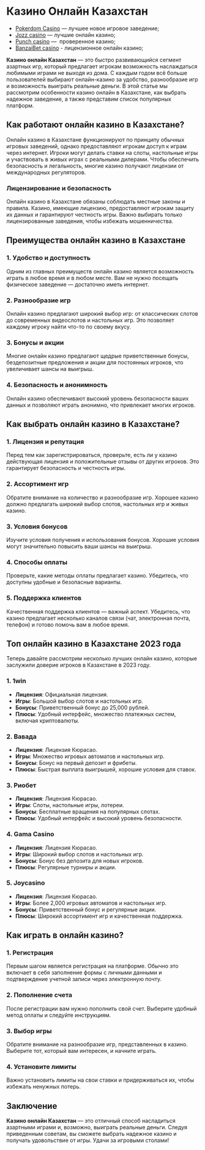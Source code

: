 # Казино Онлайн Казахстан

* [Pokerdom Casino](https://brandplay.link/FwVc4f) — лучшее новое игровое заведение;
* [Jozz casino](https://tk435zi5i9.com/alt/jozz/registration?e8250665e216213938eeaefaf3e61c0a) — лучшие онлайн казино;
* [Punch casino](https://betpunch1.com/d638d6d39) —  проверенное казино;
* [BanzaiBet casino](https://bnzstr009.com/e9rVJ) - лицензионное онлайн казино;

**Казино онлайн Казахстан** — это быстро развивающийся сегмент азартных игр, который предлагает игрокам возможность наслаждаться любимыми играми не выходя из дома. С каждым годом всё больше пользователей выбирают онлайн-казино за удобство, разнообразие игр и возможность выиграть реальные деньги. В этой статье мы рассмотрим особенности казино онлайн в Казахстане, как выбрать надежное заведение, а также представим список популярных платформ.

## Как работают онлайн казино в Казахстане?

Онлайн казино в Казахстане функционируют по принципу обычных игровых заведений, однако предоставляют игрокам доступ к играм через интернет. Игроки могут делать ставки на слоты, настольные игры и участвовать в живых играх с реальными дилерами. Чтобы обеспечить безопасность и легальность, многие казино получают лицензии от международных регуляторов.

### Лицензирование и безопасность

Онлайн казино в Казахстане обязаны соблюдать местные законы и правила. Казино, имеющие лицензию, предоставляют игрокам защиту их данных и гарантируют честность игры. Важно выбирать только лицензированные заведения, чтобы избежать мошенничества.

## Преимущества онлайн казино в Казахстане

### 1. Удобство и доступность

Одним из главных преимуществ онлайн казино является возможность играть в любое время и в любом месте. Вам не нужно посещать физическое заведение — достаточно иметь интернет.

### 2. Разнообразие игр

Онлайн казино предлагают широкий выбор игр: от классических слотов до современных видеослотов и настольных игр. Это позволяет каждому игроку найти что-то по своему вкусу.

### 3. Бонусы и акции

Многие онлайн казино предлагают щедрые приветственные бонусы, бездепозитные предложения и акции для постоянных игроков, что увеличивает шансы на выигрыш.

### 4. Безопасность и анонимность

Онлайн казино обеспечивают высокий уровень безопасности ваших данных и позволяют играть анонимно, что привлекает многих игроков.

## Как выбрать онлайн казино в Казахстане?

### 1. Лицензия и репутация

Перед тем как зарегистрироваться, проверьте, есть ли у казино действующая лицензия и положительные отзывы от других игроков. Это гарантирует безопасность и честность игры.

### 2. Ассортимент игр

Обратите внимание на количество и разнообразие игр. Хорошее казино должно предлагать широкий выбор слотов, настольных игр и живых казино.

### 3. Условия бонусов

Изучите условия получения и использования бонусов. Хорошие условия могут значительно повысить ваши шансы на выигрыш.

### 4. Способы оплаты

Проверьте, какие методы оплаты предлагает казино. Убедитесь, что доступны удобные и безопасные варианты.

### 5. Поддержка клиентов

Качественная поддержка клиентов — важный аспект. Убедитесь, что казино предлагает несколько каналов связи (чат, электронная почта, телефон) и готово помочь вам в любое время.

## Топ онлайн казино в Казахстане 2023 года

Теперь давайте рассмотрим несколько лучших онлайн казино, которые заслужили доверие игроков в Казахстане в 2023 году.

### 1. **1win**

* **Лицензия**: Официальная лицензия.
* **Игры**: Большой выбор слотов и настольных игр.
* **Бонусы**: Приветственный бонус до 25,000 рублей.
* **Плюсы**: Удобный интерфейс, множество платежных систем, включая криптовалюты.

### 2. **Вавада**

* **Лицензия**: Лицензия Кюрасао.
* **Игры**: Множество игровых автоматов и настольных игр.
* **Бонусы**: Бонус на первый депозит и фрибеты.
* **Плюсы**: Быстрая выплата выигрышей, хорошие условия для ставок.

### 3. **Риобет**

* **Лицензия**: Лицензия Кюрасао.
* **Игры**: Слоты, настольные игры, лотереи.
* **Бонусы**: Бесплатные вращения на популярных слотах.
* **Плюсы**: Удобный интерфейс и высокий уровень безопасности.

### 4. **Gama Casino**

* **Лицензия**: Лицензия Кюрасао.
* **Игры**: Широкий выбор слотов и настольных игр.
* **Бонусы**: Бонус без депозита для новых игроков.
* **Плюсы**: Регулярные турниры и акции.

### 5. **Joycasino**

* **Лицензия**: Лицензия Кюрасао.
* **Игры**: Более 2,000 игровых автоматов и настольных игр.
* **Бонусы**: Приветственный бонус и регулярные акции.
* **Плюсы**: Широкий ассортимент игр и качественная поддержка.

## Как играть в онлайн казино?

### 1. Регистрация

Первым шагом является регистрация на платформе. Обычно это включает в себя заполнение формы с личными данными и подтверждение учетной записи через электронную почту.

### 2. Пополнение счета

После регистрации вам нужно пополнить свой счет. Выберите удобный метод оплаты и следуйте инструкциям.

### 3. Выбор игры

Обратите внимание на разнообразие игр, представленных в казино. Выберите тот, который вам интересен, и начните играть.

### 4. Установите лимиты

Важно установить лимиты на свои ставки и придерживаться их, чтобы избежать ненужных потерь.

## Заключение

**Казино онлайн Казахстан** — это отличный способ насладиться азартными играми и, возможно, выиграть реальные деньги. Следуя приведенным советам, вы сможете выбрать надежное казино и получать удовольствие от игры. Удачи за игровыми столами!
